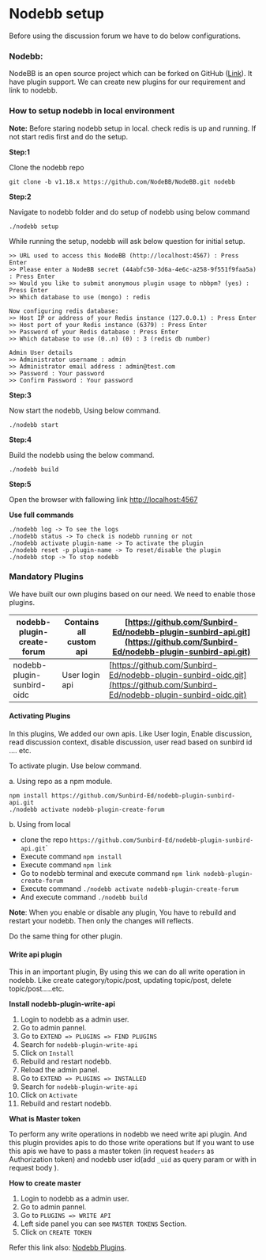 # Nodebb setup

Before using the discussion forum we have to do below configurations.

### Nodebb:

NodeBB is an open source project which can be forked on GitHub ([Link](https://github.com/NodeBB/NodeBB)). It have plugin support. We can create new plugins for our requirement and link to nodebb.

### How to setup nodebb in local environment <a href="#how-to-setup-nodebb-in-local-environment" id="how-to-setup-nodebb-in-local-environment"></a>

**Note:** Before staring nodebb setup in local. check redis is up and running. If not start redis first and do the setup.

**Step:1**

Clone the nodebb repo

```
git clone -b v1.18.x https://github.com/NodeBB/NodeBB.git nodebb
```

**Step:2**

Navigate to nodebb folder and do setup of nodebb using below command

```
./nodebb setup
```

While running the setup, nodebb will ask below question for initial setup.

```
>> URL used to access this NodeBB (http://localhost:4567) : Press Enter 
>> Please enter a NodeBB secret (44abfc50-3d6a-4e6c-a258-9f551f9faa5a) : Press Enter 
>> Would you like to submit anonymous plugin usage to nbbpm? (yes) : Press Enter 
>> Which database to use (mongo) : redis

Now configuring redis database:
>> Host IP or address of your Redis instance (127.0.0.1) : Press Enter 
>> Host port of your Redis instance (6379) : Press Enter 
>> Password of your Redis database : Press Enter 
>> Which database to use (0..n) (0) : 3 (redis db number)

Admin User details
>> Administrator username : admin 
>> Administrator email address : admin@test.com
>> Password : Your password
>> Confirm Password : Your password
```

**Step:3**

Now start the nodebb, Using below command.

```
./nodebb start
```

**Step:4**

Build the nodebb using the below command.

```
./nodebb build
```

**Step:5**

Open the browser with fallowing link [http://localhost:4567](http://localhost:4567/)

**Use full commands**

```
./nodebb log -> To see the logs
./nodebb status -> To check is nodebb running or not
./nodebb activate plugin-name -> To activate the plugin
./nodebb reset -p plugin-name -> To reset/disable the plugin
./nodebb stop -> To stop nodebb
```

### Mandatory Plugins <a href="#mandatory-plugins" id="mandatory-plugins"></a>

We have built our own plugins based on our need. We need to enable those plugins.

| nodebb-plugin-create-forum | Contains all custom api | [https://github.com/Sunbird-Ed/nodebb-plugin-sunbird-api.git](https://github.com/Sunbird-Ed/nodebb-plugin-sunbird-api.git)   |
| -------------------------- | ----------------------- | ---------------------------------------------------------------------------------------------------------------------------- |
| nodebb-plugin-sunbird-oidc | User login api          | [https://github.com/Sunbird-Ed/nodebb-plugin-sunbird-oidc.git](https://github.com/Sunbird-Ed/nodebb-plugin-sunbird-oidc.git) |

#### Activating Plugins <a href="#activating-plugins" id="activating-plugins"></a>

In this plugins, We added our own apis. Like User login, Enable discussion, read discussion context, disable discussion, user read based on sunbird id …. etc.

To activate plugin. Use below command.

a. Using repo as a npm module.

```
npm install https://github.com/Sunbird-Ed/nodebb-plugin-sunbird-api.git
./nodebb activate nodebb-plugin-create-forum
```



b. Using from local

* clone the repo `https://github.com/Sunbird-Ed/nodebb-plugin-sunbird-api.git`\`
* Execute command `npm install`
* Execute command `npm link`
* Go to nodebb terminal and execute command `npm link nodebb-plugin-create-forum`
* Execute command `./nodebb activate nodebb-plugin-create-forum`
* And execute command `./nodebb build`

**Note**: When you enable or disable any plugin, You have to rebuild and restart your nodebb. Then only the changes will reflects.

Do the same thing for other plugin.

#### Write api plugin <a href="#write-api-plugin" id="write-api-plugin"></a>

This in an important plugin, By using this we can do all write operation in nodebb. Like create category/topic/post, updating topic/post, delete topic/post…..etc.

**Install nodebb-plugin-write-api**

1. Login to nodebb as a admin user.
2. Go to admin pannel.
3. Go to `EXTEND => PLUGINS => FIND PLUGINS`
4. Search for `nodebb-plugin-write-api`
5. Click on `Install`
6. Rebuild and restart nodebb.
7. Reload the admin panel.
8. Go to `EXTEND => PLUGINS => INSTALLED`
9. Search for `nodebb-plugin-write-api`
10. Click on `Activate`
11. Rebuild and restart nodebb.

**What is Master token**

To perform any write operations in nodebb we need write api plugin. And this plugin provides apis to do those write operations but If you want to use this apis we have to pass a master token (in request `headers` as Authorization token) and nodebb user id(add `_uid` as query param or with in request body ).

**How to create master**&#x20;

1. Login to nodebb as a admin user.
2. Go to admin pannel.
3. Go to `PLUGINS => WRITE API`
4. Left side panel you can see `MASTER TOKENS` Section.
5. Click on `CREATE TOKEN`

Refer this link also: [Nodebb Plugins](https://project-sunbird.atlassian.net/wiki/spaces/SBDES/pages/1981546511/Discussion+Forum+Deployment).









